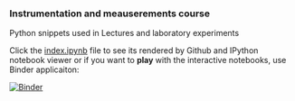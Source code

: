 ### Instrumentation and meauserements course
Python snippets used in Lectures and laboratory experiments

Click the [index.ipynb](https://github.com/alexlib/engineering_experiments_measurements_course/blob/master/index.ipynb) file to see its rendered by Github and IPython notebook viewer or if you want to **play** with the interactive notebooks, use Binder applicaiton:

[![Binder](http://mybinder.org/badge.svg)](http://mybinder.org/repo/alexlib/engineering_experiments_measurements_course/master?filepath=index.ipynb)
